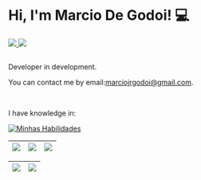 <h1> Hi, I'm Marcio De Godoi! 💻</h1>

<div> 
     <a href = "mailto:marciojrgodoi@gmail.com"><img src="https://img.shields.io/badge/Gmail-D14836?style=for-the-badge&logo=gmail&logoColor=white" target="_blank"</a>
     <a href="https://www.linkedin.com/in/marcio-de-godoi-jr-41962b235/" target="_blank"><img src="https://img.shields.io/badge/-LinkedIn-%230077B5?style=for-the-badge&logo=linkedin&logoColor=white" target="_blank"></a>
 </div>
<h2 align="left">
</h2>
<p>Developer in development.</p>

<p>You can contact me by email:<a href="mailto:marciojrgodoi@gmail.com">marciojrgodoi@gmail.com</a>.</p> 
<br>

<p>I have knowledge in: </p>
<div align="left">

[![Minhas Habilidades](https://skillicons.dev/icons?i=html,css,js,nodejs,react,git,vscode,cs,dotnet,java,nextjs,redis,postgres
)](https://skillicons.dev)

  </div>
  
  | ![](http://github-profile-summary-cards.vercel.app/api/cards/stats?username=MarcioJRGodoi&theme=nord_dark) | ![](http://github-profile-summary-cards.vercel.app/api/cards/repos-per-language?username=MarcioJRGodoi&hide=Html&theme=nord_dark) | ![](http://github-profile-summary-cards.vercel.app/api/cards/most-commit-language?username=MarcioJRGodoi&theme=nord_dark) |
| :-: | :-: | :-: |

| ![](http://github-profile-summary-cards.vercel.app/api/cards/profile-details?username=MarcioJRGodoi&theme=nord_dark) | ![](https://github-readme-streak-stats.herokuapp.com/?user=MarcioJRGodoi&hide_border=true&date_format=M%20j%5B%2C%20Y%5D&background=2D3742&stroke=2D3742&ring=6bbbca&fire=6bbbca&currStreakNum=fff&sideNums=6bbbca&currStreakLabel=6bbbca&sideLabels=fff&dates=fff) |
| :-: | :-: |
